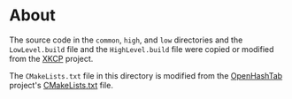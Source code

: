 # About

The source code in the `common`, `high`, and `low` directories and the `LowLevel.build` file and the `HighLevel.build` file were copied or modified from the [XKCP](https://github.com/XKCP/XKCP) project.

The `CMakeLists.txt` file in this directory is modified from the [OpenHashTab](https://github.com/namazso/OpenHashTab) project's [CMakeLists.txt](https://github.com/namazso/OpenHashTab/blob/master/Algorithms/XKCP/CMakeLists.txt) file.
